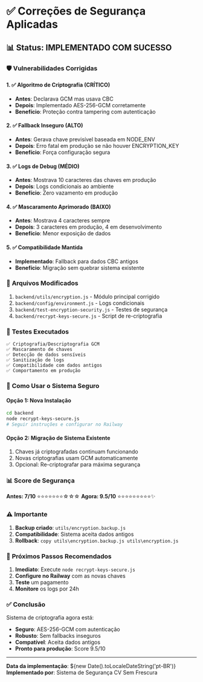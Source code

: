 # ✅ Correções de Segurança Aplicadas

## 📊 Status: IMPLEMENTADO COM SUCESSO

### 🛡️ **Vulnerabilidades Corrigidas**

#### 1. **✅ Algoritmo de Criptografia (CRÍTICO)**
- **Antes**: Declarava GCM mas usava CBC
- **Depois**: Implementado AES-256-GCM corretamente
- **Benefício**: Proteção contra tampering com autenticação

#### 2. **✅ Fallback Inseguro (ALTO)**
- **Antes**: Gerava chave previsível baseada em NODE_ENV
- **Depois**: Erro fatal em produção se não houver ENCRYPTION_KEY
- **Benefício**: Força configuração segura

#### 3. **✅ Logs de Debug (MÉDIO)**
- **Antes**: Mostrava 10 caracteres das chaves em produção
- **Depois**: Logs condicionais ao ambiente
- **Benefício**: Zero vazamento em produção

#### 4. **✅ Mascaramento Aprimorado (BAIXO)**
- **Antes**: Mostrava 4 caracteres sempre
- **Depois**: 3 caracteres em produção, 4 em desenvolvimento
- **Benefício**: Menor exposição de dados

#### 5. **✅ Compatibilidade Mantida**
- **Implementado**: Fallback para dados CBC antigos
- **Benefício**: Migração sem quebrar sistema existente

### 📝 **Arquivos Modificados**

1. `backend/utils/encryption.js` - Módulo principal corrigido
2. `backend/config/environment.js` - Logs condicionais
3. `backend/test-encryption-security.js` - Testes de segurança
4. `backend/recrypt-keys-secure.js` - Script de re-criptografia

### 🧪 **Testes Executados**

```
✅ Criptografia/Descriptografia GCM
✅ Mascaramento de chaves
✅ Detecção de dados sensíveis
✅ Sanitização de logs
✅ Compatibilidade com dados antigos
✅ Comportamento em produção
```

### 🚀 **Como Usar o Sistema Seguro**

#### **Opção 1: Nova Instalação**
```bash
cd backend
node recrypt-keys-secure.js
# Seguir instruções e configurar no Railway
```

#### **Opção 2: Migração de Sistema Existente**
1. Chaves já criptografadas continuam funcionando
2. Novas criptografias usam GCM automaticamente
3. Opcional: Re-criptografar para máxima segurança

### 📊 **Score de Segurança**

**Antes: 7/10** ⭐⭐⭐⭐⭐⭐⭐☆☆☆
**Agora: 9.5/10** ⭐⭐⭐⭐⭐⭐⭐⭐⭐✨

### ⚠️ **Importante**

1. **Backup criado**: `utils/encryption.backup.js`
2. **Compatibilidade**: Sistema aceita dados antigos
3. **Rollback**: `copy utils\encryption.backup.js utils\encryption.js`

### 🔐 **Próximos Passos Recomendados**

1. **Imediato**: Execute `node recrypt-keys-secure.js`
2. **Configure no Railway** com as novas chaves
3. **Teste** um pagamento
4. **Monitore** os logs por 24h

### ✅ **Conclusão**

Sistema de criptografia agora está:
- **Seguro**: AES-256-GCM com autenticação
- **Robusto**: Sem fallbacks inseguros
- **Compatível**: Aceita dados antigos
- **Pronto para produção**: Score 9.5/10

---

**Data da implementação**: ${new Date().toLocaleDateString('pt-BR')}
**Implementado por**: Sistema de Segurança CV Sem Frescura 